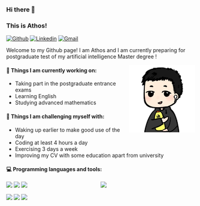 ### Hi there 👋 
### This is Athos!

[![Github](https://img.shields.io/badge/-Github-000?style=flat&logo=Github&logoColor=white)](https://github.com/AthosDemo)
[![Linkedin](https://img.shields.io/badge/-LinkedIn-blue?style=flat&logo=Linkedin&logoColor=white)](https://www.linkedin.com/in/athos-zou-68bb5821b/)
[![Gmail](https://img.shields.io/badge/-Gmail-c14438?style=flat&logo=Gmail&logoColor=white)](mailto:athosnomore@gmail.com)

Welcome to my Github page! I am Athos and I am currently preparing for postgraduate test of my artificial intelligence Master degree !  

<img align="right" alt="img" src="https://github.com/AthosDemo/AthosDemo/blob/master/self-portrait.jpg" width="35%" height="auto" />


#### 🌱 Things I am currently working on: 

- Taking part in the postgraduate entrance exams 
- Learning English
- Studying advanced mathematics


#### :muscle: Things I am challenging myself with:

- Waking up earlier to make good use of the day
- Coding at least 4 hours a day
- Exercising 3 days a week
- Improving my CV with some education apart from university

#### :computer: Programming languages and tools: 
<p>
	<img width="50%" align="right" src="https://github-readme-stats.vercel.app/api?username=AthosDemo&hide_title=true&hide_border=true&locale=cn" />

<code><img width="10%" src="https://www.vectorlogo.zone/logos/java/java-ar21.svg"></code>
<code><img width="10%" src="https://www.vectorlogo.zone/logos/python/python-ar21.svg"></code>
<code><img width="8%" src="https://www.vectorlogo.zone/logos/git-scm/git-scm-ar21.svg"></code>
<br />

<code><img width="10%" src="https://www.vectorlogo.zone/logos/mysql/mysql-ar21.svg"></code>
<code><img width="10%" src="https://www.vectorlogo.zone/logos/vuejs/vuejs-ar21.svg"></code>
<code><img width="10%" src="https://www.vectorlogo.zone/logos/javascript/javascript-ar21.svg"></code>

</p>


